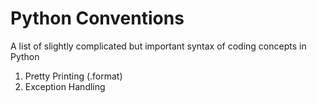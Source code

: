# Python Conventions
A list of slightly complicated but important syntax of coding concepts in Python
1. Pretty Printing (.format)
2. Exception Handling
